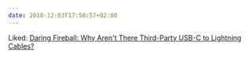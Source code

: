 ```yaml
---
date: 2018-12-03T17:58:57+02:00
---
```


Liked: [Daring Fireball: Why Aren't There Third-Party USB-C to Lightning Cables?](https://daringfireball.net/linked/2018/11/13/third-party-usbc-lightning-cables)
